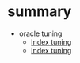 #	summary

* oracle tuning
	 * [Index tuning](oracle3_md.md)
	 * [Index tuning](oracle3_md_github.md)
